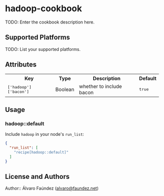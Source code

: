 # hadoop-cookbook

TODO: Enter the cookbook description here.

## Supported Platforms

TODO: List your supported platforms.

## Attributes

<table>
  <tr>
    <th>Key</th>
    <th>Type</th>
    <th>Description</th>
    <th>Default</th>
  </tr>
  <tr>
    <td><tt>['hadoop']['bacon']</tt></td>
    <td>Boolean</td>
    <td>whether to include bacon</td>
    <td><tt>true</tt></td>
  </tr>
</table>

## Usage

### hadoop::default

Include `hadoop` in your node's `run_list`:

```json
{
  "run_list": [
    "recipe[hadoop::default]"
  ]
}
```

## License and Authors

Author:: Álvaro Faúndez (<alvaro@faundez.net>)
